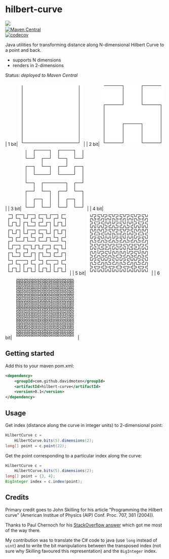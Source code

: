 # hilbert-curve
<a href="https://travis-ci.org/davidmoten/hilbert-curve"><img src="https://travis-ci.org/davidmoten/hilbert-curve.svg"/></a><br/>
[![Maven Central](https://maven-badges.herokuapp.com/maven-central/com.github.davidmoten/hilbert-curve/badge.svg?style=flat)](https://maven-badges.herokuapp.com/maven-central/com.github.davidmoten/hilbert-curve)<br/>
[![codecov](https://codecov.io/gh/davidmoten/hilbert-curve/branch/master/graph/badge.svg)](https://codecov.io/gh/davidmoten/hilbert-curve)<br/>

Java utilities for transforming distance along N-dimensional Hilbert Curve to a point and back.

* supports N dimensions
* renders in 2-dimensions

Status: *deployed to Maven Central*

| 1 bit| <img src="src/docs/hilbert-2d-bits-1.png?raw=true" /> | 
| 2 bit| <img src="src/docs/hilbert-2d-bits-2.png?raw=true" /> | 
| 3 bit| <img src="src/docs/hilbert-2d-bits-3.png?raw=true" /> | 
| 4 bit| <img src="src/docs/hilbert-2d-bits-4.png?raw=true" /> | 
| 5 bit| <img src="src/docs/hilbert-2d-bits-5.png?raw=true" /> | 
| 6 bit| <img src="src/docs/hilbert-2d-bits-6.png?raw=true" /> | 

Getting started
-----------------
Add this to your maven pom.xml:

```xml
<dependency>
    <groupId>com.github.davidmoten</groupId>
    <artifactId>hilbert-curve</artifactId>
    <version>0.1</version>
</dependency>
``` 

Usage
---------

Get index (distance along the curve in integer units) to 2-dimensional point:

```java
HilbertCurve c = 
    HilbertCurve.bits(5).dimensions(2);
long[] point = c.point(22);
```

Get the point corresponding to a particular index along the curve:

```java
HilbertCurve c = 
    HilbertCurve.bits(5).dimensions(2);
long[] point = {3, 4};
BigInteger index = c.index(point);
```

Credits
----------
Primary credit goes to John Skilling for his article "Programming the Hilbert curve" (American Institue of Physics (AIP) Conf. Proc. 707, 381 (2004)).

Thanks to Paul Chernoch for his [StackOverflow answer](http://stackoverflow.com/questions/499166/mapping-n-dimensional-value-to-a-point-on-hilbert-curve) which got me most of the way there.

My contribution was to translate the C# code to java (use `long` instead of `uint`) and to write the bit manipulations between the transposed index (not sure why Skilling favoured this representation) and the `BigInteger` index.
